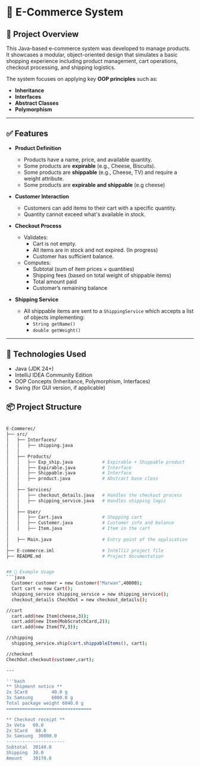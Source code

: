 # 🛒 E-Commerce System

## 📌 Project Overview

This Java-based e-commerce system was developed to manage products. It showcases a modular, object-oriented design that simulates a basic shopping experience including product management, cart operations, checkout processing, and shipping logistics.

The system focuses on applying key **OOP principles** such as:
- **Inheritance**
- **Interfaces**
- **Abstract Classes**
- **Polymorphism**

---

## ✅ Features

- **Product Definition**
  - Products have a name, price, and available quantity.
  - Some products are **expirable** (e.g., Cheese, Biscuits).
  - Some products are **shippable** (e.g., Cheese, TV) and require a weight attribute.
  - Some products are **expirable and shippable** (e.g cheese)

- **Customer Interaction**
  - Customers can add items to their cart with a specific quantity.
  - Quantity cannot exceed what's available in stock.

- **Checkout Process**
  - Validates:
    - Cart is not empty.
    - All items are in stock and not expired. (In progress)
    - Customer has sufficient balance.
  - Computes:
    - Subtotal (sum of item prices × quantities)
    - Shipping fees (based on total weight of shippable items)
    - Total amount paid
    - Customer’s remaining balance

- **Shipping Service**
  - All shippable items are sent to a `ShippingService` which accepts a list of objects implementing:
    - `String getName()`
    - `double getWeight()`

---
## 📌 Technologies Used

- Java (JDK 24+)
- IntelliJ IDEA Community Edition
- OOP Concepts (Inheritance, Polymorphism, Interfaces)
- Swing (for GUI version, if applicable)

## 📦 Project Structure
```bash

E-Commerec/
├── src/
│   ├── Interfaces/
│   │   ├── shipping.java
│   │
│   ├── Products/
│   │   ├── Exp_ship.java           # Expirable + Shippable product
│   │   ├── Expirable.java          # Interface
│   │   ├── Shippable.java          # Interface
│   │   ├── product.java            # Abstract base class
│   │
│   ├── Services/
│   │   ├── checkout_details.java   # Handles the checkout process
│   │   ├── shipping_service.java   # Handles shipping logic
│   │
│   ├── User/
│   │   ├── Cart.java               # Shopping cart
│   │   ├── Customer.java           # Customer info and balance
│   │   ├── Item.java               # Item in the cart
│
│   ├── Main.java                   # Entry point of the application
│
├── E-commerce.iml                  # IntelliJ project file
├── README.md                       # Project documentation


## 🧪 Example Usage
```java
  Customer customer = new Customer("Marwan",40000);
  Cart cart = new Cart();
  shipping_service shipping_service = new shipping_service();
  checkout_details ChechOut = new checkout_details();

//cart
  cart.add(new Item(cheese,3));
  cart.add(new Item(MobScratchCard,2));
  cart.add(new Item(TV,3));

//shipping
  shipping_service.ship(cart.shippableItems(), cart);

//checkout
ChechOut.checkout(customer,cart);

---

'''bash
** Shipment notice **
2x SCard         40.0 g
3x Samsung       6000.0 g
Total package weight 6040.0 g 
================================

** Checkout receipt **
3x Veta   60.0
2x SCard   80.0
3x Samsung  30000.0
----------------------
Subtotal  30140.0
Shipping  30.0
Amount    30170.0




